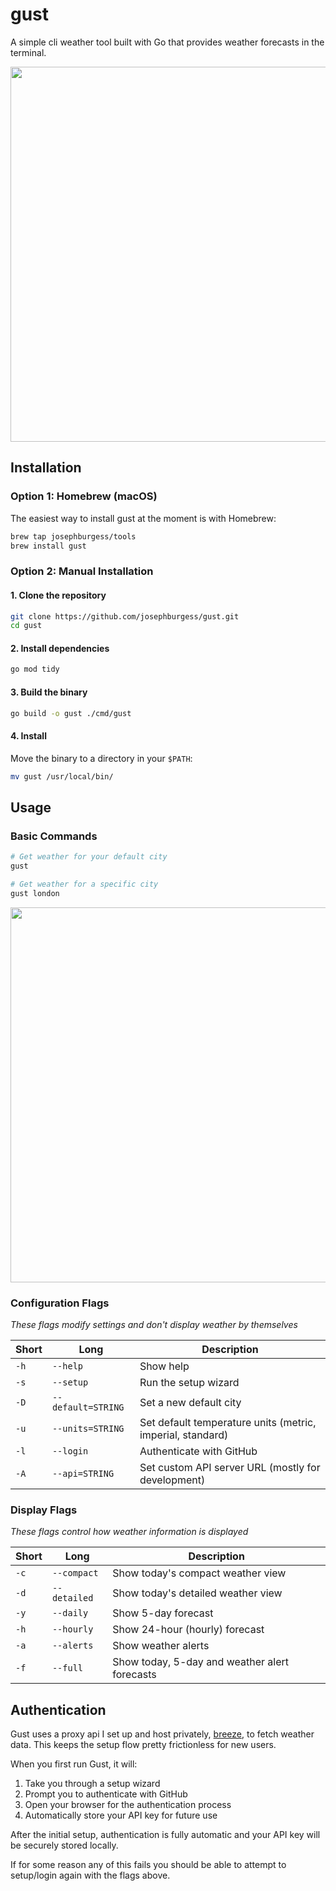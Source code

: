 # gust

A simple cli weather tool built with Go that provides weather forecasts in the terminal.

<p align="center">
<img src="https://github.com/user-attachments/assets/d5c8e7cc-c43c-4263-a516-89f01bb26a24" width="600">
</p>

## Installation

### Option 1: Homebrew (macOS)

The easiest way to install gust at the moment is with Homebrew:

```sh
brew tap josephburgess/tools
brew install gust
```

### Option 2: Manual Installation

#### 1. Clone the repository

```sh
git clone https://github.com/josephburgess/gust.git
cd gust
```

#### 2. Install dependencies

```sh
go mod tidy
```

#### 3. Build the binary

```sh
go build -o gust ./cmd/gust
```

#### 4. Install

Move the binary to a directory in your `$PATH`:

```sh
mv gust /usr/local/bin/
```

## Usage

### Basic Commands

```bash
# Get weather for your default city
gust

# Get weather for a specific city
gust london
```

<p align="center">
  <img src="https://github.com/user-attachments/assets/76695b8d-5e37-45a3-89cd-2d5b3401c323" width="600">
</p>

### Configuration Flags

_These flags modify settings and don't display weather by themselves_

| Short | Long               | Description                                                |
| ----- | ------------------ | ---------------------------------------------------------- |
| `-h`  | `--help`           | Show help                                                  |
| `-s`  | `--setup`          | Run the setup wizard                                       |
| `-D`  | `--default=STRING` | Set a new default city                                     |
| `-u`  | `--units=STRING`   | Set default temperature units (metric, imperial, standard) |
| `-l`  | `--login`          | Authenticate with GitHub                                   |
| `-A`  | `--api=STRING`     | Set custom API server URL (mostly for development)         |

### Display Flags

_These flags control how weather information is displayed_

| Short | Long         | Description                                   |
| ----- | ------------ | --------------------------------------------- |
| `-c`  | `--compact`  | Show today's compact weather view             |
| `-d`  | `--detailed` | Show today's detailed weather view            |
| `-y`  | `--daily`    | Show 5-day forecast                           |
| `-h`  | `--hourly`   | Show 24-hour (hourly) forecast                |
| `-a`  | `--alerts`   | Show weather alerts                           |
| `-f`  | `--full`     | Show today, 5-day and weather alert forecasts |

## Authentication

Gust uses a proxy api I set up and host privately, [breeze](http://github.com/josephburgess/breeze), to fetch weather data. This keeps the setup flow pretty frictionless for new users.

When you first run Gust, it will:

1. Take you through a setup wizard
2. Prompt you to authenticate with GitHub
3. Open your browser for the authentication process
4. Automatically store your API key for future use

After the initial setup, authentication is fully automatic and your API key will be securely stored locally.

If for some reason any of this fails you should be able to attempt to setup/login again with the flags above.
